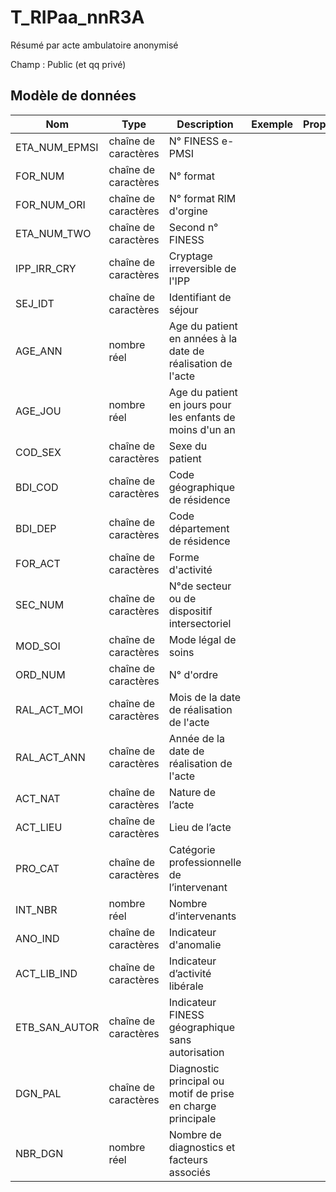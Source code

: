 # T_RIPaa_nnR3A

Résumé par acte ambulatoire anonymisé

Champ : Public (et qq privé)


## Modèle de données

|Nom|Type|Description|Exemple|Propriétés|
|-|-|-|-|-|
|ETA_NUM_EPMSI|chaîne de caractères|N° FINESS e-PMSI|||
|FOR_NUM|chaîne de caractères|N° format|||
|FOR_NUM_ORI|chaîne de caractères|N° format RIM d'orgine|||
|ETA_NUM_TWO|chaîne de caractères|Second n° FINESS|||
|IPP_IRR_CRY|chaîne de caractères|Cryptage irreversible de l'IPP|||
|SEJ_IDT|chaîne de caractères|Identifiant de séjour|||
|AGE_ANN|nombre réel|Age du patient en années à la date de réalisation de l'acte|||
|AGE_JOU|nombre réel|Age du patient en jours pour les enfants de moins d'un an|||
|COD_SEX|chaîne de caractères|Sexe du patient|||
|BDI_COD|chaîne de caractères|Code géographique de résidence|||
|BDI_DEP|chaîne de caractères|Code département de résidence|||
|FOR_ACT|chaîne de caractères|Forme d'activité|||
|SEC_NUM|chaîne de caractères|N°de secteur ou de dispositif intersectoriel|||
|MOD_SOI|chaîne de caractères|Mode légal de soins|||
|ORD_NUM|chaîne de caractères|N° d'ordre|||
|RAL_ACT_MOI|chaîne de caractères|Mois de la date de réalisation de l'acte|||
|RAL_ACT_ANN|chaîne de caractères|Année de la date de réalisation de l'acte|||
|ACT_NAT|chaîne de caractères|Nature de l’acte|||
|ACT_LIEU|chaîne de caractères|Lieu de l’acte|||
|PRO_CAT|chaîne de caractères|Catégorie professionnelle de l’intervenant|||
|INT_NBR|nombre réel|Nombre d’intervenants|||
|ANO_IND|chaîne de caractères|Indicateur d'anomalie|||
|ACT_LIB_IND|chaîne de caractères|Indicateur d’activité libérale|||
|ETB_SAN_AUTOR|chaîne de caractères|Indicateur FINESS géographique sans autorisation|||
|DGN_PAL|chaîne de caractères|Diagnostic principal ou motif de prise en charge principale|||
|NBR_DGN|nombre réel|Nombre de diagnostics et facteurs associés|||
